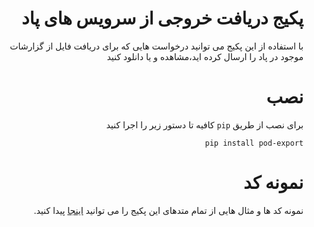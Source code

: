 <div dir="rtl">

# پکیج دریافت خروجی از سرویس های پاد
با استفاده از این پکیج می توانید درخواست هایی که برای دریافت فایل از گزارشات موجود در پاد را ارسال کرده اید،‌مشاهده و یا دانلود کنید

# نصب

برای نصب از طریق `pip` کافیه تا دستور زیر را اجرا کنید
```
pip install pod-export
```


# نمونه کد

نمونه کد ها و مثال هایی از تمام متدهای این پکیج را می توانید 
[اینجا](examples)
پیدا کنید.

</div>